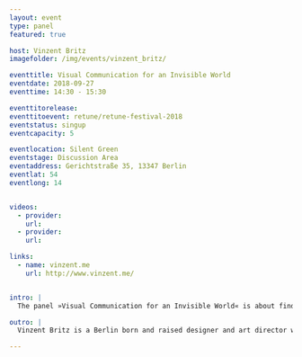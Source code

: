 ```yaml
---
layout: event
type: panel
featured: true

host: Vinzent Britz
imagefolder: /img/events/vinzent_britz/

eventtitle: Visual Communication for an Invisible World
eventdate: 2018-09-27
eventtime: 14:30 - 15:30

eventtitorelease: 
eventtitoevent: retune/retune-festival-2018
eventstatus: singup
eventcapacity: 5

eventlocation: Silent Green
eventstage: Discussion Area
eventaddress: Gerichtstraße 35, 13347 Berlin
eventlat: 54
eventlong: 14


videos:
  - provider:
    url:
  - provider:
    url:

links:
  - name: vinzent.me
    url: http://www.vinzent.me/


intro: |
  The panel »Visual Communication for an Invisible World« is about finding ways to design for the digital world. Visualising things that are invisible (e.g. code) will become more and more a task designers have to tackle. What does a blockchain look like? How to visualise the smartness of a device or technology? Will AI and machine learning change the design of the future? A panel discussion about possible strategies and ideas from the fields of coding, design and semiotics. 

outro: |
  Vinzent Britz is a Berlin born and raised designer and art director working in several fields such as animation, installations and classical design. At UdK Berlin, he lectures a motion design class. Besides freelancing as art director he runs the design collective Selam X.

---
```

